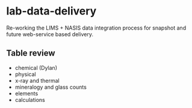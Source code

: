 # lab-data-delivery
Re-working the LIMS + NASIS data integration process for snapshot and future web-service based delivery.




## Table review ##

 * chemical (Dylan)
 * physical
 * x-ray and thermal
 * mineralogy and glass counts
 * elements
 * calculations
 
 